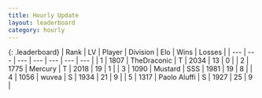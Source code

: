 ```yaml
---
title: Hourly Update
layout: leaderboard
category: hourly
---
```


{: .leaderboard}
| Rank | LV | Player | Division | Elo | Wins | Losses |
| --- | --- | --- | --- | --- | --- | --- |
| <span data-change="0">1</span> | 1807 | <span title="ID: 544310">TheDraconic</span> | T | <span data-change="0">2034</span> | <span data-change="0">13</span> | <span data-change="0">0</span> |
| <span data-change="0">2</span> | 1775 | <span title="ID: 692745">Mercury</span> | T | <span data-change="0">2018</span> | <span data-change="0">19</span> | <span data-change="0">1</span> |
| <span data-change="0">3</span> | 1090 | <span title="ID: 611082">Mustard</span> | SSS | <span data-change="0">1981</span> | <span data-change="0">19</span> | <span data-change="0">8</span> |
| <span data-change="0">4</span> | 1056 | <span title="ID: 740957">wuvea</span> | S | <span data-change="0">1934</span> | <span data-change="0">21</span> | <span data-change="0">9</span> |
| <span data-change="2">5</span> | 1317 | <span title="ID: 512212">Paolo Aluffi</span> | S | <span data-change="18">1927</span> | <span data-change="2">25</span> | <span data-change="0">9</span> |